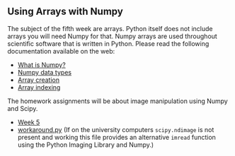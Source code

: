 ## Using Arrays with Numpy
The subject of the fifth week are arrays. Python itself does not include 
arrays you will need Numpy for that. Numpy arrays are used throughout 
scientific software that is written in Python. Please read the 
following documentation available on the web:

* [What is Numpy?](http://docs.scipy.org/doc/numpy/user/whatisnumpy.html)
* [Numpy data types](http://docs.scipy.org/doc/numpy/user/basics.types.html)
* [Array creation](http://docs.scipy.org/doc/numpy/user/basics.creation.html)
* [Array indexing](http://docs.scipy.org/doc/numpy/user/basics.indexing.html)

The homework assignments will be about image manipulation using Numpy and
Scipy.

* [Week 5](assignment-week-5.pdf)
* [workaround.py](workaround.py) (If on the university computers `scipy.ndimage`
  is not present and working this file provides an alternative `imread` function
  using the Python Imaging Library and Numpy.)
